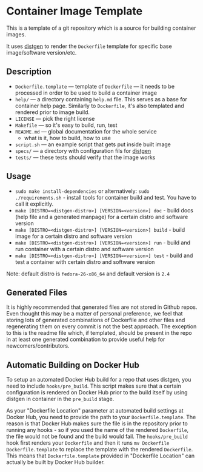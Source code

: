 # Container Image Template

This is a template of a git repository which is a source for building container images.

It uses [distgen](https://github.com/devexp-db/distgen/) to render the `Dockerfile` template for specific base image/software version/etc.

## Description

* `Dockerfile.template` — template of `Dockerfile` — it needs to be processed in order to be used to build a container image
* `help/` — a directory containing `help.md` file. This serves as a base for container help page. Similarly to `Dockerfile`, it's also templated and rendered prior to image build.
* `LICENSE` — pick the right license
* `Makefile` — so it's easy to build, run, test
* `README.md` — global documentation for the whole service
  * what is it, how to build, how to use
* `script.sh` — an example script that gets put inside built image
* `specs/` — a directory with configuration fils for [distgen](https://github.com/devexp-db/distgen/)
* `tests/` — these tests should verify that the image works

## Usage

* `sudo make install-dependencies` or alternatively: `sudo ./requirements.sh` - install tools for container build and test. You have to call it explicitly.
* `make [DISTRO=<distgen-distro>] [VERSION=<version>] doc` - build docs (help file and a generated manpage) for a certain distro and software version
* `make [DISTRO=<distgen-distro>] [VERSION=<version>] build` - build image for a certain distro and software version
* `make [DISTRO=<distgen-distro>] [VERSION=<version>] run` - build and run container with a certain distro and software version
* `make [DISTRO=<distgen-distro>] [VERSION=<version>] test` - build and test a container with certain distro and software version

Note: default distro is `fedora-26-x86_64` and default version is `2.4`

## Generated Files

It is highly recommended that generated files are not stored in Github repos. Even thought this may be a matter of personal preference, we feel that storing lots of generated combinations of Dockerfile and other files and regenerating them on every commit is not the best approach. The exception to this is the readme file which, if templated, should be present in the repo in at least one generated combination to provide useful help for newcomers/contributors.

## Automatic Building on Docker Hub

To setup an automated Docker Hub build for a repo that uses distgen, you need to include `hooks/pre_build`. This script makes sure that a certain configuration is rendered on Docker Hub prior to the build itself by using distgen in container in the `pre_build` stage.

As your "Dockerfile Location" parameter at automated build settings at Docker Hub, you need to provide the path to your `Dockerfile.template`. The reason is that Docker Hub makes sure the file is in the repository prior to running any hooks - so if you used the name of the rendered `Dockerfile`, the file would not be found and the build would fail. The `hooks/pre_build` hook first renders your `Dockerfile` and then it runs `mv Dockerfile Dockerfile.template` to replace the template with the rendered `Dockerfile`. This means that `Dockerfile.template` provided in "Dockerfile Location" can actually be built by Docker Hub builder.
